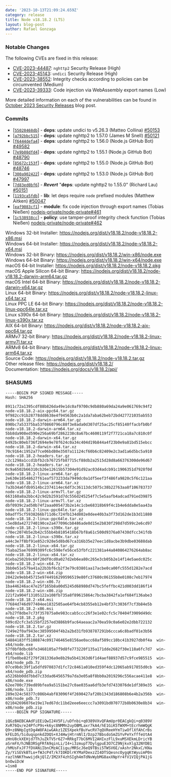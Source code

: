 ```yaml
---
date: '2023-10-13T21:09:24.659Z'
category: release
title: Node v18.18.2 (LTS)
layout: blog-post
author: Rafael Gonzaga
---
```


### Notable Changes

The following CVEs are fixed in this release:

- [CVE-2023-44487](https://cve.mitre.org/cgi-bin/cvename.cgi?name=CVE-2023-44487): `nghttp2` Security Release (High)
- [CVE-2023-45143](https://cve.mitre.org/cgi-bin/cvename.cgi?name=CVE-2023-45143): `undici` Security Release (High)
- [CVE-2023-38552](https://cve.mitre.org/cgi-bin/cvename.cgi?name=CVE-2023-38552): Integrity checks according to policies can be circumvented (Medium)
- [CVE-2023-39333](https://cve.mitre.org/cgi-bin/cvename.cgi?name=CVE-2023-39333): Code injection via WebAssembly export names (Low)

More detailed information on each of the vulnerabilities can be found in [October 2023 Security Releases](/blog/vulnerability/october-2023-security-releases/) blog post.

### Commits

- \[[`55028468db`](https://github.com/nodejs/node/commit/55028468db)] - **deps**: update undici to v5.26.3 (Matteo Collina) [#50153](https://github.com/nodejs/node/pull/50153)
- \[[`a792bbc515`](https://github.com/nodejs/node/commit/a792bbc515)] - **deps**: update nghttp2 to 1.57.0 (James M Snell) [#50121](https://github.com/nodejs/node/pull/50121)
- \[[`f6444defa4`](https://github.com/nodejs/node/commit/f6444defa4)] - **deps**: update nghttp2 to 1.56.0 (Node.js GitHub Bot) [#49582](https://github.com/nodejs/node/pull/49582)
- \[[`7e9b08dfd4`](https://github.com/nodejs/node/commit/7e9b08dfd4)] - **deps**: update nghttp2 to 1.55.1 (Node.js GitHub Bot) [#48790](https://github.com/nodejs/node/pull/48790)
- \[[`85672c153f`](https://github.com/nodejs/node/commit/85672c153f)] - **deps**: update nghttp2 to 1.55.0 (Node.js GitHub Bot) [#48746](https://github.com/nodejs/node/pull/48746)
- \[[`300a902422`](https://github.com/nodejs/node/commit/300a902422)] - **deps**: update nghttp2 to 1.53.0 (Node.js GitHub Bot) [#47997](https://github.com/nodejs/node/pull/47997)
- \[[`7d83ed0bf6`](https://github.com/nodejs/node/commit/7d83ed0bf6)] - _**Revert**_ "**deps**: update nghttp2 to 1.55.0" (Richard Lau) [#50151](https://github.com/nodejs/node/pull/50151)
- \[[`1193ca5fdb`](https://github.com/nodejs/node/commit/1193ca5fdb)] - **lib**: let deps require `node` prefixed modules (Matthew Aitken) [#50047](https://github.com/nodejs/node/pull/50047)
- \[[`eaf9083cf1`](https://github.com/nodejs/node/commit/eaf9083cf1)] - **module**: fix code injection through export names (Tobias Nießen) [nodejs-private/node-private#461](https://github.com/nodejs-private/node-private/pull/461)
- \[[`1c538938cc`](https://github.com/nodejs/node/commit/1c538938cc)] - **policy**: use tamper-proof integrity check function (Tobias Nießen) [nodejs-private/node-private#462](https://github.com/nodejs-private/node-private/pull/462)

Windows 32-bit Installer: https://nodejs.org/dist/v18.18.2/node-v18.18.2-x86.msi \
Windows 64-bit Installer: https://nodejs.org/dist/v18.18.2/node-v18.18.2-x64.msi \
Windows 32-bit Binary: https://nodejs.org/dist/v18.18.2/win-x86/node.exe \
Windows 64-bit Binary: https://nodejs.org/dist/v18.18.2/win-x64/node.exe \
macOS 64-bit Installer: https://nodejs.org/dist/v18.18.2/node-v18.18.2.pkg \
macOS Apple Silicon 64-bit Binary: https://nodejs.org/dist/v18.18.2/node-v18.18.2-darwin-arm64.tar.gz \
macOS Intel 64-bit Binary: https://nodejs.org/dist/v18.18.2/node-v18.18.2-darwin-x64.tar.gz \
Linux 64-bit Binary: https://nodejs.org/dist/v18.18.2/node-v18.18.2-linux-x64.tar.xz \
Linux PPC LE 64-bit Binary: https://nodejs.org/dist/v18.18.2/node-v18.18.2-linux-ppc64le.tar.xz \
Linux s390x 64-bit Binary: https://nodejs.org/dist/v18.18.2/node-v18.18.2-linux-s390x.tar.xz \
AIX 64-bit Binary: https://nodejs.org/dist/v18.18.2/node-v18.18.2-aix-ppc64.tar.gz \
ARMv7 32-bit Binary: https://nodejs.org/dist/v18.18.2/node-v18.18.2-linux-armv7l.tar.xz \
ARMv8 64-bit Binary: https://nodejs.org/dist/v18.18.2/node-v18.18.2-linux-arm64.tar.xz \
Source Code: https://nodejs.org/dist/v18.18.2/node-v18.18.2.tar.gz \
Other release files: https://nodejs.org/dist/v18.18.2/ \
Documentation: https://nodejs.org/docs/v18.18.2/api/

### SHASUMS

```
-----BEGIN PGP SIGNED MESSAGE-----
Hash: SHA256

8911c72a1395cdf88b826da49e1dc0af9700c9db880a69da24a9e061769c94f2  node-v18.18.2-aix-ppc64.tar.gz
9f982cc91b28778dd8638e4f94563b0c2a1da7aba62beb72bd427721035ab553  node-v18.18.2-darwin-arm64.tar.gz
890bc7a53375ba53f0860796c88f3e8ada0d307df25ac25cf85140ffacbfb0bf  node-v18.18.2-darwin-arm64.tar.xz
5bb8da908ed590e256a69bf2862238c8a67bc4600119f2f7721ca18a7c810c0f  node-v18.18.2-darwin-x64.tar.gz
6492bc80eb736f2694e9e78f624c0a34c404d19b844a4f23b0e9a81bd515ebcc  node-v18.18.2-darwin-x64.tar.xz
70c9164c1952a77ce06bd80e3507a11124cf60b6c82409e2c3ad1a6d5bc5a910  node-v18.18.2-headers.tar.gz
c2c1298a1ccd1bfb2cb76725fb87715cf88db2a2515d28d8a66376300de96d67  node-v18.18.2-headers.tar.xz
0c9a6502b66310cb26e12615b57304e91d92ac03d4adcb91c1906351d7928f0d  node-v18.18.2-linux-arm64.tar.gz
2e630e18548627f61eaf573233da7949dc0a1df5eef3f486fa9820c5f6c121aa  node-v18.18.2-linux-arm64.tar.xz
7a3b34a6fdb9514bc2374114ec6df3c36113dc5075c38b22763aa8f106783737  node-v18.18.2-linux-armv7l.tar.gz
663160a8a2bbc42c9d2b2591d7dc556d245254f7c5e5aafb4adcad791ed39875  node-v18.18.2-linux-armv7l.tar.xz
dbf0939c2ad50b74f2aaa005473b2e14c1cbe68318b69f4c1b4e6dda8e5aa43a  node-v18.18.2-linux-ppc64le.tar.gz
b0adff5cf5938266b711d6c724fb134d802e0dee40b3a3f73d162de1b3d11880  node-v18.18.2-linux-ppc64le.tar.xz
c5ed8da4272740190ce2a477096cb8486ade0d15e2b830f298d7d599c2e6cd97  node-v18.18.2-linux-s390x.tar.gz
c70ec2074b5e2b42c55bb4b8105418b67bf8a61c500d9376a07430dfcc341fdb  node-v18.18.2-linux-s390x.tar.xz
a44c3e7f8bf91e852c928e5d8bd67ca316b35e27eec1d8acbe3b9dbe03688dab  node-v18.18.2-linux-x64.tar.gz
75aba25ae76999309fc6c598efe56ce53fbfc221381a44a840864276264ab8ac  node-v18.18.2-linux-x64.tar.xz
01eba2502b9c60f20df0cd0a027d2eb6ea80c265e3cb05b2e14f14e5aedc025c  node-v18.18.2-win-x64.7z
3bb0e51e579a41a22b3bf6cb2f3e79c03801aa17acbe0ca00fc555d1282e7acd  node-v18.18.2-win-x64.zip
28422e9ebb45715e9744916299596519e80fc37680c06155b8e0108c7eb17974  node-v18.18.2-win-x86.7z
1ba446246ac47e25f165b8a00d5245d68980d747bc5feffbc421d003dd186f14  node-v18.18.2-win-x86.zip
221f2a904f13105122a108fb735a8f89615864c7bcba3842fa1ef684f136abe3  node-v18.18.2-x64.msi
77684d746d977404ee1832505ae64fb4cb8355eb12e4bf37c3036f7cf3b84e5b  node-v18.18.2-x86.msi
a7b27f8dbe7c73f357875a0e983ccab5ccc26f3e1e02cfc5c70404f3909d49dc  node-v18.18.2.pkg
509cd2cfc3a515bf2257ed3886b9fac64aeaac2a70ea59c0a6e02e2dbb722132  node-v18.18.2.tar.gz
7249e2f0af943ec38599504f4b2a2bd31fb938787291b6ccca6c8badf01e3b56  node-v18.18.2.tar.xz
54884183ff5108874c091746465e8156ae0acc68af589cc10bc41b3927db0f4a  win-x64/node.exe
57f0bf8dbc68fe3468105a7f9d8fe773220f135a171dde2682f30e118a6fc7d7  win-x64/node.lib
f1fbe0be82f279f281336a9e8b29a5b41363d6f1d4aef88937d57c9fce985515  win-x64/node_pdb.7z
07ce9bdc39f1a5dfd970837d1fc72c8461a010ed359f4dc12065ab917855d0cb  win-x64/node_pdb.zip
a5226bb0dd7bbd7c33dad6456579a7da3e05a8f8bb0a2019296c556acae411e8  win-x86/node.exe
62ee700c739ed89bfea9a5151be27c0ae035aa6dfb3efd7433076de1df389e35  win-x86/node.lib
289e324c58377c086b4abf83096f4f2690427af20b1343d186808b6e4b2a356b  win-x86/node_pdb.7z
021042696076e19e17ed67dc11bd2eee6eeccc7a3091bd070772b8b0630e8b34  win-x86/node_pdb.zip
-----BEGIN PGP SIGNATURE-----

iQGzBAEBCAAdFiEEiQwI24V5Fi/uDfnbi+q0389VXvQFAmUpr0EACgkQi+q0389V
XvR76Qv/e24PfcP9s+k6yc8NMMn2uyOBMLaxr7kA4/hE1GiK5TWXM+tEcrhmWQgK
Q9+z8NHpIgtDg4W8FAiwGAkz1ZE5XpekfBuYwcRV7qQVReeHYmTiwOflXfAhCrBs
kFELDS/5iduqspnkdZOQS+XJ4HwjHtrnNlI/Dzp27BbsdoSmZGYvPeYxfffeUtA4
zHnU8ckXEHjd7ThJuZkTV5r6Z7+RRkgT7bC6MVI2AHIxzFlL9xuMSXEkmLDricYB
aSrmFX/hJNB3RSgFRfA9qinLi/I4+i3zmupT7DylgpuE3O7CZ9NjkvXlg32NYDB1
/hMUsFxJF7fDVANiIbnCMzACIigu/MRScJ6eQ9TBsi5TWSV6E/xAshr2NkxC/KNa
Zy/YiSEVkBTLo+fWJcP4T/k7IOKDlrKYMaFDexzZI4DTSQesncOygqKtWyuimP0n
razlhNKfhwwijdkjQlZ/IM2Xf4zhSIgh4mTdNvWybMG8axXNpYr4fV1VIQjPA1jG
bnOwiDcW
=1sm8
-----END PGP SIGNATURE-----

```
